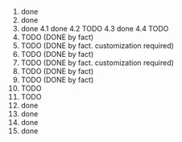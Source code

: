 1. done
2. done
3. done
4.1 done 
4.2 TODO
4.3 done
4.4 TODO
5. TODO (DONE by fact)
6. TODO (DONE by fact. customization required)
7. TODO (DONE by fact)
8. TODO (DONE by fact. customization required)
9. TODO (DONE by fact)
10. TODO (DONE by fact)
11. TODO
12. TODO
13. done
14. done
15. done
16. done
